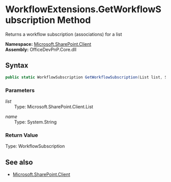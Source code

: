 # WorkflowExtensions.GetWorkflowSubscription Method  
Returns a workflow subscription (associations) for a list  

**Namespace:** [Microsoft.SharePoint.Client](Microsoft.SharePoint.Client.md)  
**Assembly:** OfficeDevPnP.Core.dll  
## Syntax
```C#
public static WorkflowSubscription GetWorkflowSubscription(List list, String name)
```
### Parameters
*list*  
&emsp;&emsp;Type: Microsoft.SharePoint.Client.List  

*name*  
&emsp;&emsp;Type: System.String  

### Return Value
Type: WorkflowSubscription  


## See also
- [Microsoft.SharePoint.Client](Microsoft.SharePoint.Client.md)
